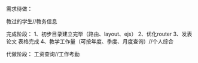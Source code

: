 需求待做：

教过的学生//教务信息


完成阶段：
1、初步目录建立完毕（路由、layout、ejs）
2、优化router
3、发表论文 表格完成
4、教学工作量（可按年度、季度、月度查询）//个人综合

代做阶段：
工资查询//工作考勤